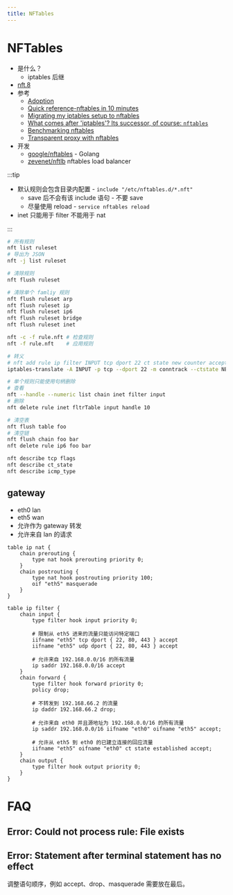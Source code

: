 ```yaml
---
title: NFTables
---
```


# NFTables

- 是什么？
  - iptables 后继
- [nft.8](https://jlk.fjfi.cvut.cz/arch/manpages/man/nft.8)
- 参考
  - [Adoption](https://wiki.nftables.org/wiki-nftables/index.php/Adoption)
  - [Quick reference-nftables in 10 minutes](https://wiki.nftables.org/wiki-nftables/index.php/Quick_reference-nftables_in_10_minutes)
  - [Migrating my iptables setup to nftables](https://developers.redhat.com/blog/2017/01/10/migrating-my-iptables-setup-to-nftables/)
  - [What comes after 'iptables'? Its successor, of course: `nftables`](https://developers.redhat.com/blog/2016/10/28/what-comes-after-iptables-its-successor-of-course-nftables/)
  - [Benchmarking nftables](https://developers.redhat.com/blog/2017/04/11/benchmarking-nftables/)
  - [Transparent proxy with nftables](https://hev.cc/3033.html)
- 开发
  - [google/nftables](https://github.com/google/nftables) - Golang
  - [zevenet/nftlb](https://github.com/zevenet/nftlb)
    nftables load balancer

:::tip

- 默认规则会包含目录内配置 - `include "/etc/nftables.d/*.nft"`
  - save 后不会有该 include 语句 - 不要 save
  - 尽量使用 reload - `service nftables reload`
- inet 只能用于 filter 不能用于 nat

:::

```bash
# 所有规则
nft list ruleset
# 导出为 JSON
nft -j list ruleset

# 清除规则
nft flush ruleset

# 清除单个 famliy 规则
nft flush ruleset arp
nft flush ruleset ip
nft flush ruleset ip6
nft flush ruleset bridge
nft flush ruleset inet

nft -c -f rule.nft # 检查规则
nft -f rule.nft    # 应用规则

# 转义
# nft add rule ip filter INPUT tcp dport 22 ct state new counter accept
iptables-translate -A INPUT -p tcp --dport 22 -m conntrack --ctstate NEW -j ACCEPT

# 单个规则只能使用句柄删除
# 查看
nft --handle --numeric list chain inet filter input
# 删除
nft delete rule inet fltrTable input handle 10

# 清空表
nft flush table foo
# 清空链
nft flush chain foo bar
nft delete rule ip6 foo bar

nft describe tcp flags
nft describe ct_state
nft describe icmp_type
```

## gateway

- eth0 lan
- eth5 wan
- 允许作为 gateway 转发
- 允许来自 lan 的请求

```
table ip nat {
    chain prerouting {
        type nat hook prerouting priority 0;
    }
    chain postrouting {
        type nat hook postrouting priority 100;
        oif "eth5" masquerade
    }
}

table ip filter {
    chain input {
        type filter hook input priority 0;

        # 限制从 eth5 进来的流量只能访问特定端口
        iifname "eth5" tcp dport { 22, 80, 443 } accept
        iifname "eth5" udp dport { 22, 80, 443 } accept

        # 允许来自 192.168.0.0/16 的所有流量
        ip saddr 192.168.0.0/16 accept
    }
    chain forward {
        type filter hook forward priority 0;
        policy drop;

        # 不转发到 192.168.66.2 的流量
        ip daddr 192.168.66.2 drop;

        # 允许来自 eth0 并且源地址为 192.168.0.0/16 的所有流量
        ip saddr 192.168.0.0/16 iifname "eth0" oifname "eth5" accept;

        # 允许从 eth5 到 eth0 的已建立连接的回应流量
        iifname "eth5" oifname "eth0" ct state established accept;
    }
    chain output {
        type filter hook output priority 0;
    }
}

```

# FAQ

## Error: Could not process rule: File exists

## Error: Statement after terminal statement has no effect

调整语句顺序，例如 accept、drop、masquerade 需要放在最后。
